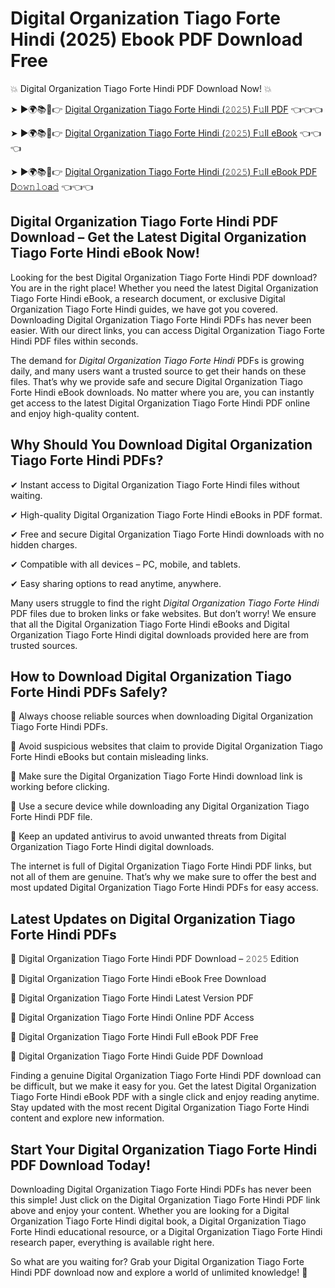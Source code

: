 # Digital Organization Tiago Forte Hindi (2025) Ebook PDF Download Free

💥 Digital Organization Tiago Forte Hindi PDF Download Now! 💥

➤ ►🌍📚📱👉 [Digital Organization Tiago Forte Hindi (𝟸𝟶𝟸𝟻) F𝚞ll PDF](https://getpdf.xyz/digital-organization-tiago-forte-hindi) 👈👈👈


➤ ►🌍📚📱👉 [Digital Organization Tiago Forte Hindi (𝟸𝟶𝟸𝟻) F𝚞ll eBook](https://getpdf.xyz/digital-organization-tiago-forte-hindi) 👈👈👈


➤ ►🌍📚📱👉 [Digital Organization Tiago Forte Hindi (𝟸𝟶𝟸𝟻) F𝚞ll eBook PDF D𝚘𝚠𝚗𝚕𝚘a𝚍](https://getpdf.xyz/digital-organization-tiago-forte-hindi) 👈👈👈


## Digital Organization Tiago Forte Hindi PDF Download – Get the Latest Digital Organization Tiago Forte Hindi eBook Now!

Looking for the best Digital Organization Tiago Forte Hindi PDF download? You are in the right place! Whether you need the latest Digital Organization Tiago Forte Hindi eBook, a research document, or exclusive Digital Organization Tiago Forte Hindi guides, we have got you covered. Downloading Digital Organization Tiago Forte Hindi PDFs has never been easier. With our direct links, you can access Digital Organization Tiago Forte Hindi PDF files within seconds.

The demand for *Digital Organization Tiago Forte Hindi* PDFs is growing daily, and many users want a trusted source to get their hands on these files. That’s why we provide safe and secure Digital Organization Tiago Forte Hindi eBook downloads. No matter where you are, you can instantly get access to the latest Digital Organization Tiago Forte Hindi PDF online and enjoy high-quality content.

## Why Should You Download Digital Organization Tiago Forte Hindi PDFs?

✔ Instant access to Digital Organization Tiago Forte Hindi files without waiting.

✔ High-quality Digital Organization Tiago Forte Hindi eBooks in PDF format.

✔ Free and secure Digital Organization Tiago Forte Hindi downloads with no hidden charges.

✔ Compatible with all devices – PC, mobile, and tablets.

✔ Easy sharing options to read anytime, anywhere.

Many users struggle to find the right *Digital Organization Tiago Forte Hindi* PDF files due to broken links or fake websites. But don’t worry! We ensure that all the Digital Organization Tiago Forte Hindi eBooks and Digital Organization Tiago Forte Hindi digital downloads provided here are from trusted sources.

## How to Download Digital Organization Tiago Forte Hindi PDFs Safely?

📌 Always choose reliable sources when downloading Digital Organization Tiago Forte Hindi PDFs.

📌 Avoid suspicious websites that claim to provide Digital Organization Tiago Forte Hindi eBooks but contain misleading links.

📌 Make sure the Digital Organization Tiago Forte Hindi download link is working before clicking.

📌 Use a secure device while downloading any Digital Organization Tiago Forte Hindi PDF file.

📌 Keep an updated antivirus to avoid unwanted threats from Digital Organization Tiago Forte Hindi digital downloads.

The internet is full of Digital Organization Tiago Forte Hindi PDF links, but not all of them are genuine. That’s why we make sure to offer the best and most updated Digital Organization Tiago Forte Hindi PDFs for easy access.

## Latest Updates on Digital Organization Tiago Forte Hindi PDFs

🔹 Digital Organization Tiago Forte Hindi PDF Download – 𝟸𝟶𝟸𝟻 Edition

🔹 Digital Organization Tiago Forte Hindi eBook Free Download

🔹 Digital Organization Tiago Forte Hindi Latest Version PDF

🔹 Digital Organization Tiago Forte Hindi Online PDF Access

🔹 Digital Organization Tiago Forte Hindi Full eBook PDF Free

🔹 Digital Organization Tiago Forte Hindi Guide PDF Download

Finding a genuine Digital Organization Tiago Forte Hindi PDF download can be difficult, but we make it easy for you. Get the latest Digital Organization Tiago Forte Hindi eBook PDF with a single click and enjoy reading anytime. Stay updated with the most recent Digital Organization Tiago Forte Hindi content and explore new information.

## Start Your Digital Organization Tiago Forte Hindi PDF Download Today!

Downloading Digital Organization Tiago Forte Hindi PDFs has never been this simple! Just click on the Digital Organization Tiago Forte Hindi PDF link above and enjoy your content. Whether you are looking for a Digital Organization Tiago Forte Hindi digital book, a Digital Organization Tiago Forte Hindi educational resource, or a Digital Organization Tiago Forte Hindi research paper, everything is available right here.

So what are you waiting for? Grab your Digital Organization Tiago Forte Hindi PDF download now and explore a world of unlimited knowledge! 🚀